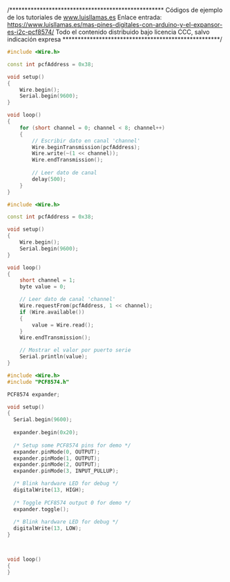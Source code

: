 /***************************************************
Códigos de ejemplo de los tutoriales de www.luisllamas.es
Enlace entrada: https://www.luisllamas.es/mas-pines-digitales-con-arduino-y-el-expansor-es-i2c-pcf8574/
Todo el contenido distribuido bajo licencia CCC, salvo indicación expresa
****************************************************/

```cpp
#include <Wire.h>

const int pcfAddress = 0x38;

void setup()
{
	Wire.begin();
	Serial.begin(9600);
}

void loop()
{
	for (short channel = 0; channel < 8; channel++)
	{
		// Escribir dato en canal 'channel'
		Wire.beginTransmission(pcfAddress);
		Wire.write(~(1 << channel));
		Wire.endTransmission();
		
		// Leer dato de canal
		delay(500);
	}
}
```

```cpp
#include <Wire.h>

const int pcfAddress = 0x38;

void setup()
{
	Wire.begin();
	Serial.begin(9600);
}

void loop()
{
	short channel = 1;
	byte value = 0;

	// Leer dato de canal 'channel'
	Wire.requestFrom(pcfAddress, 1 << channel);
	if (Wire.available())
	{
		value = Wire.read();
	}
	Wire.endTransmission();

	// Mostrar el valor por puerto serie
	Serial.println(value);
}
```

```cpp
#include <Wire.h>
#include "PCF8574.h"

PCF8574 expander;

void setup() 
{
  Serial.begin(9600);
  
  expander.begin(0x20);
  
  /* Setup some PCF8574 pins for demo */
  expander.pinMode(0, OUTPUT);
  expander.pinMode(1, OUTPUT);
  expander.pinMode(2, OUTPUT);
  expander.pinMode(3, INPUT_PULLUP);

  /* Blink hardware LED for debug */
  digitalWrite(13, HIGH);  
  
  /* Toggle PCF8574 output 0 for demo */
  expander.toggle();
  
  /* Blink hardware LED for debug */
  digitalWrite(13, LOW);
}



void loop() 
{
}
```